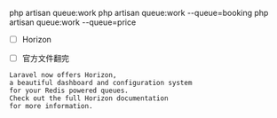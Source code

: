 php artisan queue:work
php artisan queue:work --queue=booking
php artisan queue:work --queue=price


* [ ] Horizon
* [ ] 官方文件翻完


```angular2html
Laravel now offers Horizon, 
a beautiful dashboard and configuration system 
for your Redis powered queues.
Check out the full Horizon documentation 
for more information.
```
